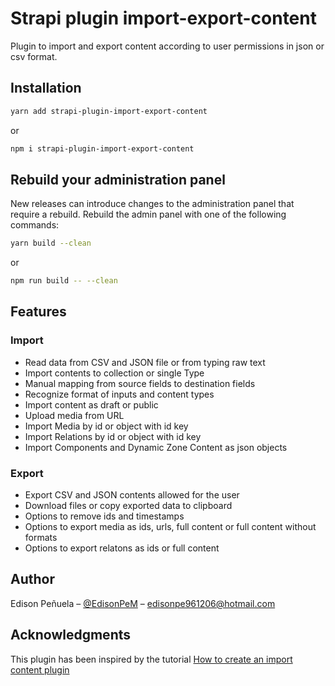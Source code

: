 # Strapi plugin import-export-content

Plugin to import and export content according to user permissions in json or csv format.

## Installation

```bash
yarn add strapi-plugin-import-export-content
```

or

```bash
npm i strapi-plugin-import-export-content
```

## Rebuild your administration panel

New releases can introduce changes to the administration panel that require a rebuild. Rebuild the admin panel with one of the following commands:

```bash
yarn build --clean
```

or

```bash
npm run build -- --clean
```

## Features

### Import

- Read data from CSV and JSON file or from typing raw text
- Import contents to collection or single Type
- Manual mapping from source fields to destination fields
- Recognize format of inputs and content types
- Import content as draft or public
- Upload media from URL
- Import Media by id or object with id key
- Import Relations by id or object with id key
- Import Components and Dynamic Zone Content as json objects

### Export

- Export CSV and JSON contents allowed for the user
- Download files or copy exported data to clipboard
- Options to remove ids and timestamps
- Options to export media as ids, urls, full content or full content without formats
- Options to export relatons as ids or full content

## Author

Edison Peñuela – [@EdisonPeM](https://github.com/EdisonPeM/) – edisonpe961206@hotmail.com

## Acknowledgments

This plugin has been inspired by the tutorial [How to create an import content plugin](https://strapi.io/blog/how-to-create-an-import-content-plugin-part-1-4)
